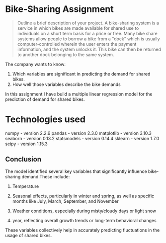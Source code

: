 #  Bike-Sharing Assignment
> Outline a brief description of your project.
A bike-sharing system is a service in which bikes are made available for shared use to individuals on a short term basis for a price or free. Many bike share systems allow people to borrow a bike from a "dock" which is usually computer-controlled wherein the user enters the payment information, and the system unlocks it. This bike can then be returned to another dock belonging to the same system.

The company wants to know:

1. Which variables are significant in predicting the demand for shared bikes.
2. How well those variables describe the bike demands

In this assignment I have build a multiple linear regression model for the prediction of demand for shared bikes.


# Technologies used 
numpy - version 2.2.6
pandas - version 2.3.0
matplotlib - version 3.10.3
seaborn - version 0.13.2
statsmodels - version 0.14.4
sklearn - version 1.7.0
scipy - version 1.15.3




## Conclusion
The model identified several key variables that significantly influence bike-sharing demand.These include:
1. Temperature

2. Seasonal effects, particularly in winter and spring, as well as specific months like July, March, September, and November

3. Weather conditions, especially during misty/cloudy days or light snow

4. year, reflecting overall growth trends or long-term behavioral changes

These variables collectively help in accurately predicting fluctuations in the usage of shared bikes.
